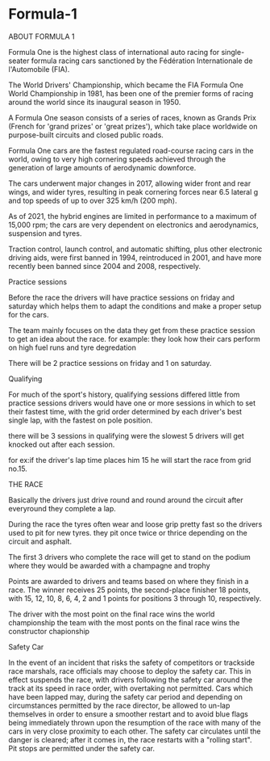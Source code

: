 # Formula-1

ABOUT FORMULA 1

Formula One  is the highest class of international auto racing for single-seater formula racing cars sanctioned by the Fédération Internationale de l'Automobile (FIA). 

The World Drivers' Championship, which became the FIA Formula One World Championship in 1981, has been one of the premier forms of racing around the world since its inaugural season in 1950. 

A Formula One season consists of a series of races, known as Grands Prix (French for 'grand prizes' or 'great prizes'), which take place worldwide on purpose-built circuits and closed public roads.

Formula One cars are the fastest regulated road-course racing cars in the world, owing to very high cornering speeds achieved through the generation of large amounts of aerodynamic downforce.

The cars underwent major changes in 2017, allowing wider front and rear wings, and wider tyres, resulting in peak cornering forces near 6.5 lateral g and top speeds of up to over 325 km/h (200 mph).

As of 2021, the hybrid engines are limited in performance to a maximum of 15,000 rpm; the cars are very dependent on electronics and aerodynamics, suspension and tyres. 
 
Traction control, launch control, and automatic shifting, plus other electronic driving aids, were first banned in 1994, reintroduced in 2001, and have more recently been banned since 2004 and 2008, respectively.







Practice sessions

Before the race the drivers will have practice sessions on friday and saturday which helps them to adapt the conditions and make a proper setup for the cars.

The team mainly focuses on the data they get from these practice session to get an idea about the race.
for example: they look how their cars perform on high fuel runs and tyre degredation

There will be 2 practice sessions on friday and 1 on saturday.






Qualifying

For much of the sport's history, qualifying sessions differed little from practice sessions drivers would have one or more sessions in which to set their fastest time, with the grid order determined by each driver's best single lap, with the fastest on pole position. 

there will be 3 sessions in qualifying were the slowest 5 drivers will get knocked out after each session.

for ex:if the driver's lap time places him 15 he will start the race from grid no.15.




THE RACE

Basically the drivers just drive round and round around the circuit after everyround they complete a lap.

During the race the tyres often wear and loose grip pretty fast so the drivers used to pit for new tyres.
they pit once twice or thrice depending on the circuit and asphalt.

The first 3 drivers who complete the race will get to stand on the podium where they would be awarded with a champagne and trophy

Points are awarded to drivers and teams based on where they finish in a race. The winner receives 25 points, the second-place finisher 18 points, with 15, 12, 10, 8, 6, 4, 2 and 1 points for positions 3 through 10, respectively.

The driver with the most point on the final race wins the world championship
the team with the most ponts on the final race wins the constructor chapionship






Safety Car

In the event of an incident that risks the safety of competitors or trackside race marshals, race officials may choose to deploy the safety car. This in effect suspends the race, with drivers following the safety car around the track at its speed in race order, with overtaking not permitted. Cars which have been lapped may, during the safety car period and depending on circumstances permitted by the race director, be allowed to un-lap themselves in order to ensure a smoother restart and to avoid blue flags being immediately thrown upon the resumption of the race with many of the cars in very close proximity to each other. The safety car circulates until the danger is cleared; after it comes in, the race restarts with a "rolling start". Pit stops are permitted under the safety car. 

